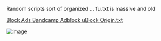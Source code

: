 Random scripts sort of organized ... fu.txt is massive and old 


[Block Ads Bandcamp Adblock uBlock Origin.txt](https://github.com/freeload101/SCRIPTS/blob/master/MISC/Block%20Ads%20Bandcamp%20Adblock%20uBlock%20Origin.txt)

![image](https://user-images.githubusercontent.com/4307863/171421007-27796996-bf07-463c-8efd-f7bcf0328eda.png)

